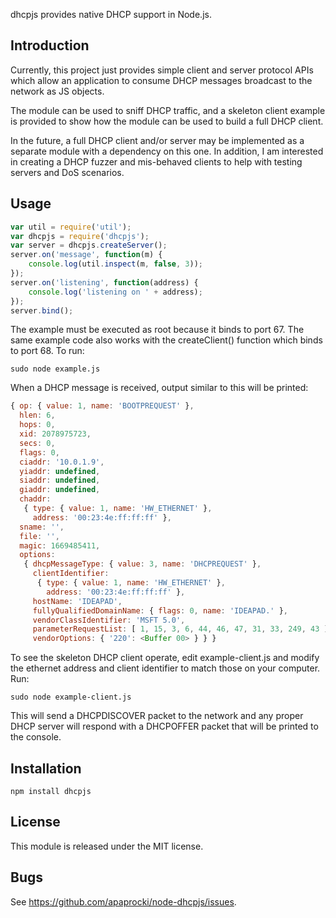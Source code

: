 dhcpjs provides native DHCP support in Node.js.

## Introduction

Currently, this project just provides simple client and server protocol APIs
which allow an application to consume DHCP messages broadcast to the network
as JS objects.

The module can be used to sniff DHCP traffic, and a skeleton client example
is provided to show how the module can be used to build a full DHCP client.

In the future, a full DHCP client and/or server may be implemented as a
separate module with a dependency on this one.  In addition, I am interested in creating a DHCP fuzzer and mis-behaved clients to help with testing servers and
DoS scenarios.

## Usage

```js
var util = require('util');
var dhcpjs = require('dhcpjs');
var server = dhcpjs.createServer();
server.on('message', function(m) {
    console.log(util.inspect(m, false, 3));
});
server.on('listening', function(address) {
    console.log('listening on ' + address);
});
server.bind();
```

The example must be executed as root because it binds to port 67.  The same
example code also works with the createClient() function which binds to port
68. To run:

    sudo node example.js

When a DHCP message is received, output similar to this will be printed:

```js
{ op: { value: 1, name: 'BOOTPREQUEST' },
  hlen: 6,
  hops: 0,
  xid: 2078975723,
  secs: 0,
  flags: 0,
  ciaddr: '10.0.1.9',
  yiaddr: undefined,
  siaddr: undefined,
  giaddr: undefined,
  chaddr: 
   { type: { value: 1, name: 'HW_ETHERNET' },
     address: '00:23:4e:ff:ff:ff' },
  sname: '',
  file: '',
  magic: 1669485411,
  options: 
   { dhcpMessageType: { value: 3, name: 'DHCPREQUEST' },
     clientIdentifier: 
      { type: { value: 1, name: 'HW_ETHERNET' },
        address: '00:23:4e:ff:ff:ff' },
     hostName: 'IDEAPAD',
     fullyQualifiedDomainName: { flags: 0, name: 'IDEAPAD.' },
     vendorClassIdentifier: 'MSFT 5.0',
     parameterRequestList: [ 1, 15, 3, 6, 44, 46, 47, 31, 33, 249, 43 ],
     vendorOptions: { '220': <Buffer 00> } } }
```

To see the skeleton DHCP client operate, edit example-client.js and modify the
ethernet address and client identifier to match those on your computer. Run:

    sudo node example-client.js

This will send a DHCPDISCOVER packet to the network and any proper DHCP server
will respond with a DHCPOFFER packet that will be printed to the console.

## Installation

    npm install dhcpjs

## License

This module is released under the MIT license.

## Bugs

See <https://github.com/apaprocki/node-dhcpjs/issues>.
